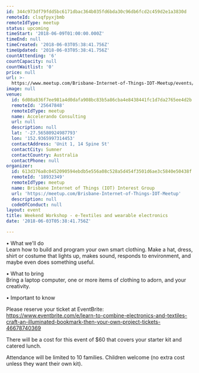 ```yaml
---
id: 344c973df79fdd5bc6171dbac364b035fd6bda30c96db6fcd2c459d2e1a3830d
remoteId: clsqfpyxjbmb
remoteIdType: meetup
status: upcoming
timeStart: '2018-06-09T01:00:00.000Z'
timeEnd: null
timeCreated: '2018-06-03T05:38:41.756Z'
timeUpdated: '2018-06-03T05:38:41.756Z'
countAttending: '6'
countCapacity: null
countWaitlist: '0'
price: null
url: >-
  https://www.meetup.com/Brisbane-Internet-of-Things-IOT-Meetup/events/250153019/
image: null
venue:
  id: 6d08a836f7ee981a4d0dafa908bc83b5a86cba4e8438441fc1d7da2765ee4d2b
  remoteId: '25647848'
  remoteIdType: meetup
  name: Accelerando Consulting
  url: null
  description: null
  lat: '-27.56580924987793'
  lon: '152.9365997314453'
  contactAddress: 'Unit 1, 14 Spine St'
  contactCity: Sumner
  contactCountry: Australia
  contactPhone: null
organizer:
  id: 613d376a8c0452090594ebdb5e556a08c528a5d454f3501d6ae3c5840e50438f
  remoteId: '18932349'
  remoteIdType: meetup
  name: Brisbane Internet of Things (IOT) Interest Group
  url: 'https://meetup.com/Brisbane-Internet-of-Things-IOT-Meetup'
  description: null
  codeOfConduct: null
layout: event
title: Weekend Workshop - e-Textiles and wearable electronics
date: '2018-06-03T05:38:41.756Z'

---
```

<p>• What we'll do<br/>Learn how to build and program your own smart clothing. Make a hat, dress, shirt or costume that lights up, makes sound, responds to environment, and maybe even does something useful.</p> <p>• What to bring<br/>Bring a laptop computer, one or more items of clothing to adorn, and your creativity.</p> <p>• Important to know</p> <p>Please reserve your ticket at EventBrite: <a href="https://www.eventbrite.com/e/learn-to-combine-electronics-and-textiles-craft-an-illuminated-bookmark-then-your-own-project-tickets-46678740369" class="linkified">https://www.eventbrite.com/e/learn-to-combine-electronics-and-textiles-craft-an-illuminated-bookmark-then-your-own-project-tickets-46678740369</a></p> <p>There will be a cost for this event of $60 that covers your starter kit and<br/>catered lunch.</p> <p>Attendance will be limited to 10 families. Children welcome (no extra cost unless they want their own kit).</p>
